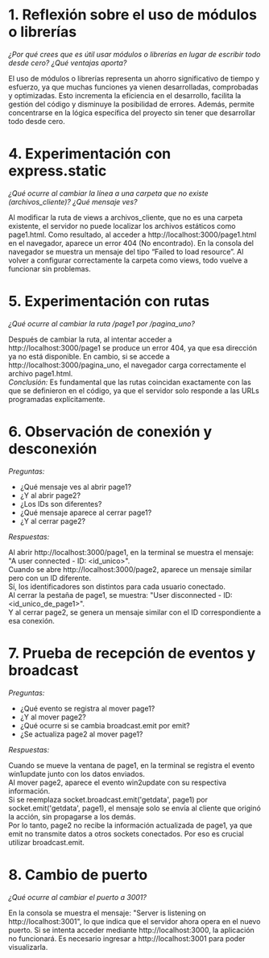# 1. Reflexión sobre el uso de módulos o librerías  
*¿Por qué crees que es útil usar módulos o librerías en lugar de escribir todo desde cero? ¿Qué ventajas aporta?*

El uso de módulos o librerías representa un ahorro significativo de tiempo y esfuerzo, ya que muchas funciones ya vienen desarrolladas, comprobadas y optimizadas. Esto incrementa la eficiencia en el desarrollo, facilita la gestión del código y disminuye la posibilidad de errores. Además, permite concentrarse en la lógica específica del proyecto sin tener que desarrollar todo desde cero.

# 4. Experimentación con express.static  
*¿Qué ocurre al cambiar la línea a una carpeta que no existe (archivos_cliente)? ¿Qué mensaje ves?*

Al modificar la ruta de views a archivos_cliente, que no es una carpeta existente, el servidor no puede localizar los archivos estáticos como page1.html. Como resultado, al acceder a http://localhost:3000/page1.html en el navegador, aparece un error 404 (No encontrado). En la consola del navegador se muestra un mensaje del tipo “Failed to load resource”. Al volver a configurar correctamente la carpeta como views, todo vuelve a funcionar sin problemas.

# 5. Experimentación con rutas  
*¿Qué ocurre al cambiar la ruta /page1 por /pagina_uno?*

Después de cambiar la ruta, al intentar acceder a http://localhost:3000/page1 se produce un error 404, ya que esa dirección ya no está disponible. En cambio, si se accede a http://localhost:3000/pagina_uno, el navegador carga correctamente el archivo page1.html.  
*Conclusión:* Es fundamental que las rutas coincidan exactamente con las que se definieron en el código, ya que el servidor solo responde a las URLs programadas explícitamente.

# 6. Observación de conexión y desconexión  
*Preguntas:*

- ¿Qué mensaje ves al abrir page1?  
- ¿Y al abrir page2?  
- ¿Los IDs son diferentes?  
- ¿Qué mensaje aparece al cerrar page1?  
- ¿Y al cerrar page2?

*Respuestas:*

Al abrir http://localhost:3000/page1, en la terminal se muestra el mensaje: "A user connected - ID: <id_unico>".  
Cuando se abre http://localhost:3000/page2, aparece un mensaje similar pero con un ID diferente.  
Sí, los identificadores son distintos para cada usuario conectado.  
Al cerrar la pestaña de page1, se muestra: "User disconnected - ID: <id_unico_de_page1>".  
Y al cerrar page2, se genera un mensaje similar con el ID correspondiente a esa conexión.

# 7. Prueba de recepción de eventos y broadcast  
*Preguntas:*

- ¿Qué evento se registra al mover page1?  
- ¿Y al mover page2?  
- ¿Qué ocurre si se cambia broadcast.emit por emit?  
- ¿Se actualiza page2 al mover page1?

*Respuestas:*

Cuando se mueve la ventana de page1, en la terminal se registra el evento win1update junto con los datos enviados.  
Al mover page2, aparece el evento win2update con su respectiva información.  
Si se reemplaza socket.broadcast.emit('getdata', page1) por socket.emit('getdata', page1), el mensaje solo se envía al cliente que originó la acción, sin propagarse a los demás.  
Por lo tanto, page2 no recibe la información actualizada de page1, ya que emit no transmite datos a otros sockets conectados. Por eso es crucial utilizar broadcast.emit.

# 8. Cambio de puerto  
*¿Qué ocurre al cambiar el puerto a 3001?*

En la consola se muestra el mensaje: "Server is listening on http://localhost:3001", lo que indica que el servidor ahora opera en el nuevo puerto. Si se intenta acceder mediante http://localhost:3000, la aplicación no funcionará. Es necesario ingresar a http://localhost:3001 para poder visualizarla.
